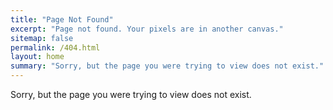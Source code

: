 ```yaml
---
title: "Page Not Found"
excerpt: "Page not found. Your pixels are in another canvas."
sitemap: false
permalink: /404.html
layout: home
summary: "Sorry, but the page you were trying to view does not exist."
---
```


Sorry, but the page you were trying to view does not exist.
